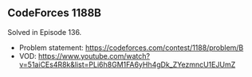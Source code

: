 ## CodeForces 1188B

Solved in Episode 136.

- Problem statement: https://codeforces.com/contest/1188/problem/B
- VOD: https://www.youtube.com/watch?v=51aiCEs4R8k&list=PLi6h8GM1FA6yHh4gDk_ZYezmncU1EJUmZ
